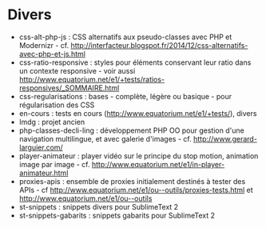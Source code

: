 Divers
========


* css-alt-php-js : CSS alternatifs aux pseudo-classes avec PHP et Modernizr - cf. http://interfacteur.blogspot.fr/2014/12/css-alternatifs-avec-php-et-js.html
* css-ratio-responsive : styles pour éléments conservant leur ratio dans un contexte responsive - voir aussi http://www.equatorium.net/e1/+tests/ratios-responsives/_SOMMAIRE.html
* css-regularisations : bases - complète, légère ou basique - pour régularisation des CSS
* en-cours : tests en cours (http://www.equatorium.net/e1/+tests/), divers
* lmdg : projet ancien
* php-classes-decli-ling : développement PHP OO pour gestion d'une navigation multilingue, et avec galerie d'images - cf. http://www.gerard-larguier.com/
* player-animateur : player vidéo sur le principe du stop motion, animation image par image - cf. http://www.equatorium.net/e1/in-player-animateur.html
* proxies-apis : ensemble de proxies initialement destinés à tester des APIs - cf http://www.equatorium.net/e1/ou--outils/proxies-tests.html et http://www.equatorium.net/e1/ou--outils
* st-snippets : snippets divers pour SublimeText 2
* st-snippets-gabarits : snippets gabarits pour SublimeText 2

